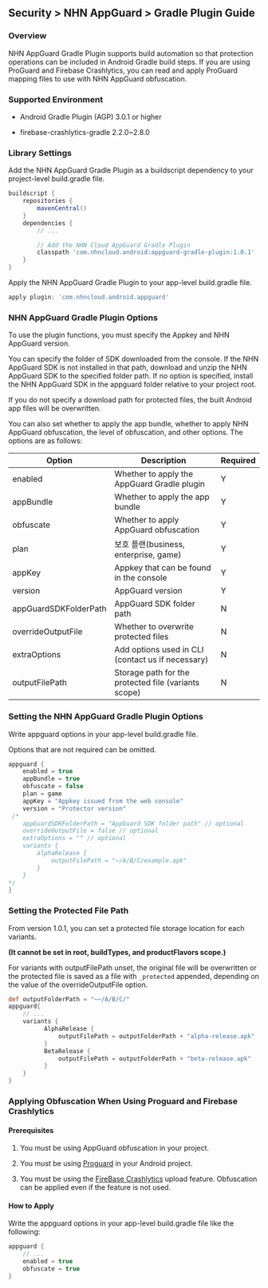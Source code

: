 ## Security > NHN AppGuard > Gradle Plugin Guide

### Overview

NHN AppGuard Gradle Plugin supports build automation so that protection operations can be included in Android Gradle build steps. If you are using ProGuard and Firebase Crashlytics, you can read and apply ProGuard mapping files to use with NHN AppGuard obfuscation.

### Supported Environment

- Android Gradle Plugin (AGP) 3.0.1 or higher

- firebase-crashlytics-gradle 2.2.0~2.8.0

### Library Settings

Add the NHN AppGuard Gradle Plugin as a buildscript dependency to your project-level build.gradle file.

```groovy
buildscript {
    repositories {
        mavenCentral()
    }
    dependencies {
        // ...

        // Add the NHN Cloud AppGuard Gradle Plugin
        classpath 'com.nhncloud.android:appguard-gradle-plugin:1.0.1'
    }
}
```

Apply the NHN AppGuard Gradle Plugin to your app-level build.gradle file.

```groovy
apply plugin: 'com.nhncloud.android.appguard'
```

### NHN AppGuard Gradle Plugin Options

To use the plugin functions, you must specify the Appkey and NHN AppGuard version.

You can specify the folder of SDK downloaded from the console. If the NHN AppGuard SDK is not installed in that path, download and unzip the NHN AppGuard SDK to the specified folder path. If no option is specified, install the NHN AppGuard SDK in the appguard folder relative to your project root.

If you do not specify a download path for protected files, the built Android app files will be overwritten.

You can also set whether to apply the app bundle, whether to apply NHN AppGuard obfuscation, the level of obfuscation, and other options. The options are as follows:

| Option                    | Description                            | Required |
| --------------------- | ----------------------------- | ----- |
| enabled               | Whether to apply the AppGuard Gradle plugin            | Y     |
| appBundle             | Whether to apply the app bundle                    | Y     |
| obfuscate             | Whether to apply AppGuard obfuscation                 | Y     |
| plan                  | 보호 플랜(business, enterprise, game)  | Y     |
| appKey                | Appkey that can be found in the console          | Y     |
| version               | AppGuard version                        | Y     |
| appGuardSDKFolderPath | AppGuard SDK folder path                 | N     |
| overrideOutputFile    | Whether to overwrite protected files                | N     |
| extraOptions          | Add options used in CLI (contact us if necessary)      | N     |
| outputFilePath        | Storage path for the protected file (variants scope) | N     |

### Setting the NHN AppGuard Gradle Plugin Options

Write appguard options in your app-level build.gradle file.

Options that are not required can be omitted.

```groovy
appguard {
    enabled = true
    appBundle = true
    obfuscate = false
    plan = game
    appKey = "Appkey issued from the web console"
    version = "Protector version"
 /*   
    appGuardSDKFolderPath = "AppGuard SDK folder path" // optional
    overrideOutputFile = false // optional
    extraOptions = "" // optional
    variants {
        alphaRelease {
            outputFilePath = "~/A/B/C/example.apk"
        }
    }
*/
}
```

### Setting the Protected File Path

From version 1.0.1, you can set a protected file storage location for each variants.

**(It cannot be set in root, buildTypes, and productFlavors scope.)**

For variants with outputFilePath unset, the original file will be overwritten or the protected file is saved as a file with `_protected` appended, depending on the value of the overrideOutputFile option.

```groovy
def outputFolderPath = "~~/A/B/C/"
appguard{
    // ...
    variants {
          AlphaRelease {
              outputFilePath = outputFolderPath + "alpha-release.apk"
          }     
          BetaRelease {
              outputFilePath = outputFolderPath + "beta-release.apk"
          }  
    }     
}
```

### Applying Obfuscation When Using Proguard and Firebase Crashlytics

#### Prerequisites

1. You must be using AppGuard obfuscation in your project.

2. You must be using [Proguard](https://www.guardsquare.com/manual/home) in your Android project.

3. You must be using the [FireBase Crashlytics](https://firebase.google.com/docs/crashlytics) upload feature. Obfuscation can be applied even if the feature is not used.

#### How to Apply

Write the appguard options in your app-level build.gradle file like the following:

```groovy
appguard {
    // ...
    enabled = true
    obfuscate = true
}
```
